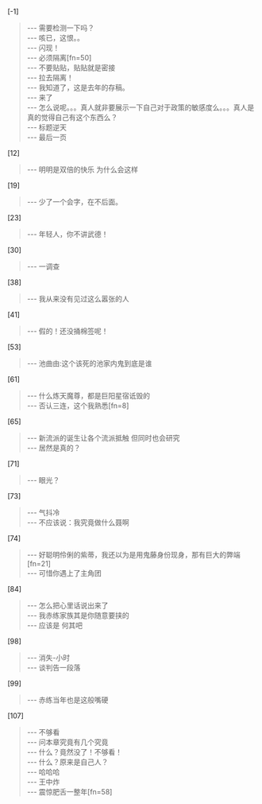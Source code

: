 
[-1] 
>--- 需要检测一下吗？<br>
>--- 咳已，这恨。。<br>
>--- 闪现！<br>
>--- 必须隔离[fn=50]<br>
>--- 不要贴贴，贴贴就是密接<br>
>--- 拉去隔离！<br>
>--- 我知道了，这是去年的存稿。<br>
>--- 来了<br>
>--- 怎么说呢。。。真人就非要展示一下自己对于政策的敏感度么。。。真人是真的觉得自己有这个东西么？<br>
>--- 标题逆天<br>
>--- 最后一页<br>

[12] 
>--- 明明是双倍的快乐 为什么会这样<br>

[19] 
>--- 少了一个会字，在不后面。<br>

[23] 
>--- 年轻人，你不讲武德！<br>

[30] 
>--- 一调查<br>

[38] 
>--- 我从来没有见过这么嚣张的人<br>

[41] 
>--- 假的！还没捅棉签呢！<br>

[53] 
>--- 池曲由:这个该死的池家内鬼到底是谁<br>

[61] 
>--- 什么炼天魔尊，都是巨阳星宿诋毁的<br>
>--- 否认三连，这个我熟悉[fn=8]<br>

[65] 
>--- 新流派的诞生让各个流派抵触  但同时也会研究<br>
>--- 居然是真的？<br>

[71] 
>--- 眼光？<br>

[73] 
>--- 气抖冷<br>
>--- 不应该说：我究竟做什么聂啊<br>

[74] 
>--- 好聪明伶俐的紫蒂，我还以为是用鬼藤身份现身，那有巨大的弊端[fn=21]<br>
>--- 可惜你遇上了主角团<br>

[84] 
>--- 怎么把心里话说出来了<br>
>--- 我赤练家族其是你随意要挟的<br>
>--- 应该是
何其吧<br>

[98] 
>--- 消失-小时<br>
>--- 谈判告一段落<br>

[99] 
>--- 赤练当年也是这般嘴硬<br>

[107] 
>--- 不够看<br>
>--- 问本章究竟有几个究竟<br>
>--- 什么？竟然没了！不够看！<br>
>--- 什么？原来是自己人？<br>
>--- 哈哈哈<br>
>--- 王中炸<br>
>--- 震惊肥舌一整年[fn=58]<br>
